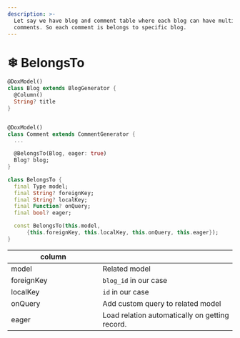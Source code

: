 ```yaml
---
description: >-
  Let say we have blog and comment table where each blog can have multiple
  comments. So each comment is belongs to specific blog.
---
```


# ❄ BelongsTo

```dart
@DoxModel()
class Blog extends BlogGenerator {
  @Column()
  String? title
}


@DoxModel()
class Comment extends CommentGenerator {
  ... 

  @BelongsTo(Blog, eager: true)
  Blog? blog;
}
```

```dart
class BelongsTo {
  final Type model;
  final String? foreignKey;
  final String? localKey;
  final Function? onQuery;
  final bool? eager;

  const BelongsTo(this.model,
      {this.foreignKey, this.localKey, this.onQuery, this.eager});
}
```



<table><thead><tr><th width="189">column</th><th></th></tr></thead><tbody><tr><td>model</td><td>Related model </td></tr><tr><td>foreignKey</td><td><code>blog_id</code> in our case</td></tr><tr><td>localKey</td><td><code>id</code> in our case</td></tr><tr><td>onQuery</td><td>Add custom query to related model</td></tr><tr><td>eager</td><td>Load relation automatically on getting record.</td></tr></tbody></table>
